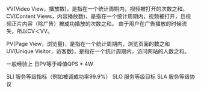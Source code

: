 VV(Video View，播放数)，是指在一个统计周期内，视频被打开的次数之和。
CV(Content Views，内容播放数)，是指在一个统计周期内，视频被打开，且视频正片内容（除广告）被成功播放的次数之和。
由于用户在广告播放的时候流失，所以CV＜VV。



PV(Page View，浏览量)，是指在一个统计周期内，浏览页面的数之和
UV(Unique Visitor，访客数)，是指在一个统计周期内，访问网站的人数之和。


一般经验上 日PV等于峰值QPS * 4W


SLI 服务等级指标（例如被调成功率99.9%）
SLO 服务等级目标
SLA 服务等级协议